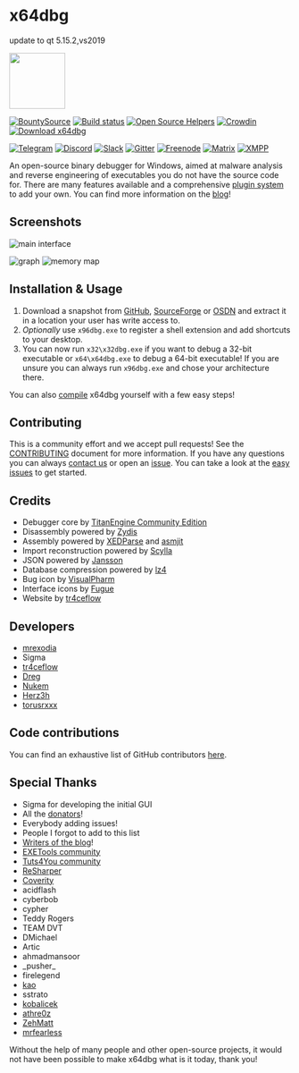 # x64dbg
update to qt 5.15.2,vs2019

<img width="100" src="https://github.com/x64dbg/x64dbg/raw/development/src/bug_black.png"/>

[![BountySource](https://www.bountysource.com/badge/team?team_id=18188&style=raised)](https://github.com/sponsors/mrexodia) [![Build status](https://ci.appveyor.com/api/projects/status/h1j489qa1mx67e0h?svg=true)](https://ci.appveyor.com/project/mrexodia/x64dbg) [![Open Source Helpers](https://www.codetriage.com/x64dbg/x64dbg/badges/users.svg)](https://www.codetriage.com/x64dbg/x64dbg) [![Crowdin](https://d322cqt584bo4o.cloudfront.net/x64dbg/localized.svg)](http://translate.x64dbg.com) [![Download x64dbg](https://img.shields.io/sourceforge/dm/x64dbg.svg)](https://sourceforge.net/projects/x64dbg/files/latest/download)

[![Telegram](https://img.shields.io/badge/chat-%20on%20Telegram-blue.svg)](https://telegram.me/x64dbg) [![Discord](https://img.shields.io/badge/chat-on%20Discord-green.svg)](https://invite.gg/x64dbg) [![Slack](https://img.shields.io/badge/chat-on%20Slack-red.svg)](https://x64dbg-slack.herokuapp.com) [![Gitter](https://img.shields.io/badge/chat-on%20Gitter-lightseagreen.svg)](https://gitter.im/x64dbg/x64dbg) [![Freenode](https://img.shields.io/badge/chat-%20on%20freenode-brightgreen.svg)](https://webchat.freenode.net/?channels=x64dbg) [![Matrix](https://img.shields.io/badge/chat-on%20Matrix-yellowgreen.svg)](https://riot.im/app/#/room/#x64dbg:matrix.org) [![XMPP](https://img.shields.io/badge/chat-%20on%20XMPP-orange.svg)](https://inverse.chat/#converse/room?jid=x64dbg@conference.jwchat.org)

An open-source binary debugger for Windows, aimed at malware analysis and reverse engineering of executables you do not have the source code for. There are many features available and a comprehensive [plugin system](http://plugins.x64dbg.com) to add your own. You can find more information on the [blog](https://x64dbg.com/blog)!

## Screenshots

![main interface](https://i.imgur.com/V2f5AP9.png)

![graph](https://i.imgur.com/gVjzntJ.png) ![memory map](https://i.imgur.com/cLJwTjY.png)

## Installation & Usage

1. Download a snapshot from [GitHub](https://github.com/x64dbg/x64dbg/releases), [SourceForge](https://sourceforge.net/projects/x64dbg/files/snapshots) or [OSDN](https://osdn.net/projects/x64dbg) and extract it in a location your user has write access to.
2. _Optionally_ use `x96dbg.exe` to register a shell extension and add shortcuts to your desktop.
3. You can now run `x32\x32dbg.exe` if you want to debug a 32-bit executable or `x64\x64dbg.exe` to debug a 64-bit executable! If you are unsure you can always run `x96dbg.exe` and chose your architecture there.

You can also [compile](https://github.com/x64dbg/x64dbg/wiki/Compiling-the-whole-project) x64dbg yourself with a few easy steps!

## Contributing

This is a community effort and we accept pull requests! See the [CONTRIBUTING](https://github.com/x64dbg/x64dbg/blob/development/CONTRIBUTING.md) document for more information. If you have any questions you can always [contact us](https://x64dbg.com/#contact) or open an [issue](https://github.com/x64dbg/x64dbg/issues). You can take a look at the [easy issues](https://github.com/x64dbg/x64dbg/issues?q=is%3Aissue+is%3Aopen+label%3Aeasy) to get started.

## Credits

- Debugger core by [TitanEngine Community Edition](https://github.com/x64dbg/TitanEngine)
- Disassembly powered by [Zydis](https://zydis.re)
- Assembly powered by [XEDParse](https://github.com/x64dbg/XEDParse) and [asmjit](https://github.com/asmjit)
- Import reconstruction powered by [Scylla](https://github.com/NtQuery/Scylla)
- JSON powered by [Jansson](https://www.digip.org/jansson)
- Database compression powered by [lz4](https://bitbucket.org/mrexodia/lz4)
- Bug icon by [VisualPharm](https://www.visualpharm.com)
- Interface icons by [Fugue](https://p.yusukekamiyamane.com)
- Website by [tr4ceflow](https://tr4ceflow.com)

## Developers

- [mrexodia](https://mrexodia.github.io)
- Sigma
- [tr4ceflow](https://blog.tr4ceflow.com)
- [Dreg](https://www.fr33project.org)
- [Nukem](https://github.com/Nukem9)
- [Herz3h](https://github.com/Herz3h)
- [torusrxxx](https://github.com/torusrxxx)

## Code contributions

You can find an exhaustive list of GitHub contributors [here](https://github.com/x64dbg/x64dbg/graphs/contributors).

## Special Thanks

- Sigma for developing the initial GUI
- All the [donators](https://www.bountysource.com/teams/x64dbg/backers)!
- Everybody adding issues!
- People I forgot to add to this list
- [Writers of the blog](https://x64dbg.com/blog/2016/07/09/Looking-for-writers.html)!
- [EXETools community](https://forum.exetools.com)
- [Tuts4You community](https://forum.tuts4you.com)
- [ReSharper](https://www.jetbrains.com/resharper)
- [Coverity](https://www.coverity.com)
- acidflash
- cyberbob
- cypher
- Teddy Rogers
- TEAM DVT
- DMichael
- Artic
- ahmadmansoor
- \_pusher\_
- firelegend
- [kao](https://lifeinhex.com)
- sstrato
- [kobalicek](https://github.com/kobalicek)
- [athre0z](https://github.com/athre0z)
- [ZehMatt](https://github.com/ZehMatt)
- [mrfearless](https://twitter.com/fearless0)

Without the help of many people and other open-source projects, it would not have been possible to make x64dbg what is it today, thank you!
